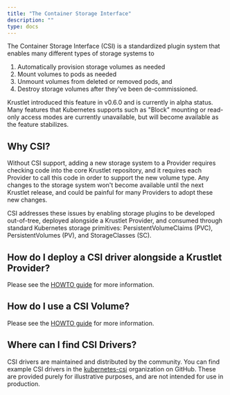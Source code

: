 ```yaml
---
title: "The Container Storage Interface"
description: ""
type: docs
---
```


The Container Storage Interface (CSI) is a standardized plugin system that
enables many different types of storage systems to

1. Automatically provision storage volumes as needed
1. Mount volumes to pods as needed
1. Unmount volumes from deleted or removed pods, and
1. Destroy storage volumes after they've been de-commissioned.

Krustlet introduced this feature in v0.6.0 and is currently in alpha status.
Many features that Kubernetes supports such as "Block" mounting or read-only
access modes are currently unavailable, but will become available as the feature
stabilizes.

## Why CSI?

Without CSI support, adding a new storage system to a Provider requires checking
code into the core Krustlet repository, and it requires each Provider to call
this code in order to support the new volume type. Any changes to the storage
system won't become available until the next Krustlet release, and could be
painful for many Providers to adopt these new changes.

CSI addresses these issues by enabling storage plugins to be developed
out-of-tree, deployed alongside a Krustlet Provider, and consumed through
standard Kubernetes storage primitives: PersistentVolumeClaims (PVC),
PersistentVolumes (PV), and StorageClasses (SC).

## How do I deploy a CSI driver alongside a Krustlet Provider?

Please see the [HOWTO guide](../howto/csi.md) for more information.

## How do I use a CSI Volume?

Please see the [HOWTO guide](../howto/csi.md) for more information.

## Where can I find CSI Drivers?

CSI drivers are maintained and distributed by the community. You can find
example CSI drivers in the [kubernetes-csi](https://github.com/kubernetes-csi)
organization on GitHub. These are provided purely for illustrative purposes, and
are not intended for use in production.
